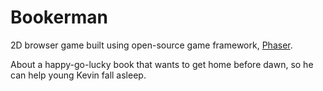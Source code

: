 # Bookerman
2D browser game built using open-source game framework, [Phaser](phaser.io).

About a happy-go-lucky book that wants to get home before dawn, so he can help young Kevin fall asleep.

